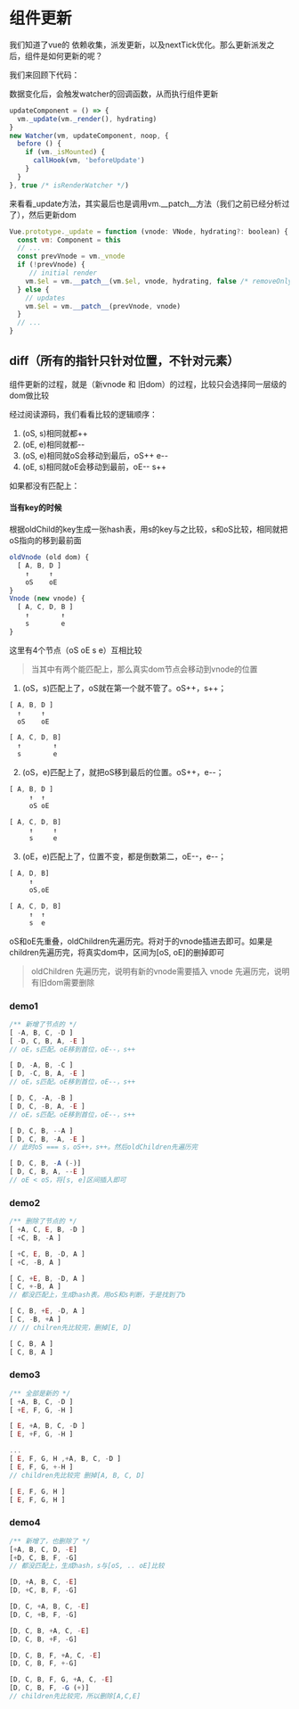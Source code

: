 # 组件更新

我们知道了vue的 依赖收集，派发更新，以及nextTick优化。那么更新派发之后，组件是如何更新的呢？

我们来回顾下代码：

数据变化后，会触发watcher的回调函数，从而执行组件更新
```js
updateComponent = () => {
  vm._update(vm._render(), hydrating)
}
new Watcher(vm, updateComponent, noop, {
  before () {
    if (vm._isMounted) {
      callHook(vm, 'beforeUpdate')
    }
  }
}, true /* isRenderWatcher */)
```

来看看_update方法，其实最后也是调用vm.__patch__方法（我们之前已经分析过了），然后更新dom
```js
Vue.prototype._update = function (vnode: VNode, hydrating?: boolean) {
  const vm: Component = this
  // ...
  const prevVnode = vm._vnode
  if (!prevVnode) {
     // initial render
    vm.$el = vm.__patch__(vm.$el, vnode, hydrating, false /* removeOnly */)
  } else {
    // updates
    vm.$el = vm.__patch__(prevVnode, vnode)
  }
  // ...
}
```


## diff（所有的指针只针对位置，不针对元素）
组件更新的过程，就是（新vnode 和 旧dom）的过程，比较只会选择同一层级的dom做比较

经过阅读源码，我们看看比较的逻辑顺序：

  1. (oS, s)相同就都++
  2. (oE, e)相同就都--
  3. (oS, e)相同就oS会移动到最后，oS++ e--
  4. (oE, s)相同就oE会移动到最前，oE-- s++

如果都没有匹配上：

#### 当有key的时候

根据oldChild的key生成一张hash表，用s的key与之比较，s和oS比较，相同就把oS指向的移到最前面


```js
oldVnode (old dom) {
  [ A, B, D ]
    ↑     ↑
    oS    oE
}
Vnode (new vnode) {
  [ A, C, D, B ]
    ↑        ↑
    s        e
}
```

这里有4个节点（oS oE s e）互相比较
> 当其中有两个能匹配上，那么真实dom节点会移动到vnode的位置

1. (oS，s)匹配上了，oS就在第一个就不管了。oS++，s++；
```js
[ A, B, D ]
  ↑     ↑
  oS    oE

[ A, C, D, B]
  ↑        ↑
  s        e
```

2. (oS，e)匹配上了，就把oS移到最后的位置。oS++，e--；
```js
[ A, B, D ]
     ↑  ↑
     oS oE

[ A, C, D, B]
     ↑     ↑
     s     e
```

3. (oE，e)匹配上了，位置不变，都是倒数第二，oE--，e--；
```js
[ A, D, B]
     ↑
     oS,oE

[ A, C, D, B]
     ↑  ↑
     s  e
```

oS和oE先重叠，oldChildren先遍历完。将对于的vnode插进去即可。如果是children先遍历完，将真实dom中，区间为[oS, oE]的删掉即可

> oldChildren 先遍历完，说明有新的vnode需要插入
> vnode 先遍历完，说明有旧dom需要删除

### demo1
```js
/** 新增了节点的 */
[ -A, B, C, -D ]
[ -D, C, B, A, -E ]
// oE，s匹配。oE移到首位，oE--，s++

[ D, -A, B, -C ]
[ D, -C, B, A, -E ]
// oE，s匹配。oE移到首位，oE--，s++

[ D, C, -A, -B ]
[ D, C, -B, A, -E ]
// oE，s匹配。oE移到首位，oE--，s++

[ D, C, B, --A ]
[ D, C, B, -A, -E ]
// 此时oS === s，oS++，s++。然后oldChildren先遍历完

[ D, C, B, -A (-)]
[ D, C, B, A, --E ]
// oE < oS，将[s, e]区间插入即可
```


### demo2
```js
/** 删除了节点的 */
[ +A, C, E, B, -D ]
[ +C, B, -A ]

[ +C, E, B, -D, A ]
[ +C, -B, A ]

[ C, +E, B, -D, A ]
[ C, +-B, A ]
// 都没匹配上，生成hash表。用oS和s判断，于是找到了b

[ C, B, +E, -D, A ]
[ C, -B, +A ]
// // chilren先比较完，删掉[E, D]

[ C, B, A ]
[ C, B, A ]
```



### demo3
```js
/** 全部是新的 */
[ +A, B, C, -D ]
[ +E, F, G, -H ]

[ E, +A, B, C, -D ]
[ E, +F, G, -H ]

...
[ E, F, G, H ,+A, B, C, -D ]
[ E, F, G, +-H ]
// children先比较完 删掉[A, B, C, D]

[ E, F, G, H ]
[ E, F, G, H ]
```


### demo4
```js
/** 新增了，也删除了 */
[+A, B, C, D, -E]
[+D, C, B, F, -G]
// 都没匹配上，生成hash，s与[oS, .. oE]比较

[D, +A, B, C, -E]
[D, +C, B, F, -G]

[D, C, +A, B, C, -E]
[D, C, +B, F, -G]

[D, C, B, +A, C, -E]
[D, C, B, +F, -G]

[D, C, B, F, +A, C, -E]
[D, C, B, F, +-G]

[D, C, B, F, G, +A, C, -E]
[D, C, B, F, -G (+)]
// children先比较完，所以删除[A,C,E]
```

